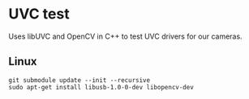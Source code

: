 # UVC test

Uses libUVC and OpenCV in C++ to test UVC drivers for our cameras.

## Linux

```
git submodule update --init --recursive
sudo apt-get install libusb-1.0-0-dev libopencv-dev
```
